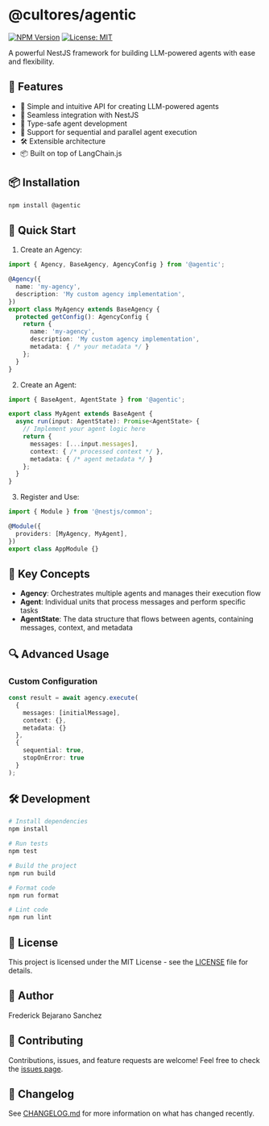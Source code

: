 # @cultores/agentic

[![NPM Version](https://img.shields.io/npm/v/@cultores/agentic)](https://www.npmjs.com/package/@cultores/agentic)
[![License: MIT](https://img.shields.io/badge/License-MIT-yellow.svg)](https://opensource.org/licenses/MIT)

A powerful NestJS framework for building LLM-powered agents with ease and flexibility.

## 🚀 Features

- 🤖 Simple and intuitive API for creating LLM-powered agents
- 🔌 Seamless integration with NestJS
- 🎯 Type-safe agent development
- 🔄 Support for sequential and parallel agent execution
- 🛠️ Extensible architecture
- 📦 Built on top of LangChain.js

## 📦 Installation

```bash
npm install @agentic
```

## 🔧 Quick Start

1. Create an Agency:

```typescript
import { Agency, BaseAgency, AgencyConfig } from '@agentic';

@Agency({
  name: 'my-agency',
  description: 'My custom agency implementation',
})
export class MyAgency extends BaseAgency {
  protected getConfig(): AgencyConfig {
    return {
      name: 'my-agency',
      description: 'My custom agency implementation',
      metadata: { /* your metadata */ }
    };
  }
}
```

2. Create an Agent:

```typescript
import { BaseAgent, AgentState } from '@agentic';

export class MyAgent extends BaseAgent {
  async run(input: AgentState): Promise<AgentState> {
    // Implement your agent logic here
    return {
      messages: [...input.messages],
      context: { /* processed context */ },
      metadata: { /* agent metadata */ }
    };
  }
}
```

3. Register and Use:

```typescript
import { Module } from '@nestjs/common';

@Module({
  providers: [MyAgency, MyAgent],
})
export class AppModule {}
```

## 🌟 Key Concepts

- **Agency**: Orchestrates multiple agents and manages their execution flow
- **Agent**: Individual units that process messages and perform specific tasks
- **AgentState**: The data structure that flows between agents, containing messages, context, and metadata

## 🔍 Advanced Usage

### Custom Configuration

```typescript
const result = await agency.execute(
  { 
    messages: [initialMessage], 
    context: {}, 
    metadata: {} 
  },
  { 
    sequential: true, 
    stopOnError: true 
  }
);
```

## 🛠️ Development

```bash
# Install dependencies
npm install

# Run tests
npm test

# Build the project
npm run build

# Format code
npm run format

# Lint code
npm run lint
```

## 📄 License

This project is licensed under the MIT License - see the [LICENSE](LICENSE) file for details.

## 👤 Author

Frederick Bejarano Sanchez

## 🤝 Contributing

Contributions, issues, and feature requests are welcome! Feel free to check the [issues page](https://github.com/nestjs/agentic/issues).

## 📝 Changelog

See [CHANGELOG.md](CHANGELOG.md) for more information on what has changed recently. 
